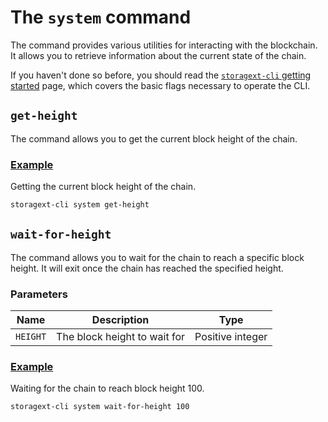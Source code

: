 # The `system` command

The command provides various utilities for interacting with the blockchain. It allows you to retrieve information about the current state of the chain.

<div class="warning">
If you haven't done so before, you should read the <a href="./index.md"><code>storagext-cli</code> getting started</a> page,
which covers the basic flags necessary to operate the CLI.
</div>

## `get-height`

The command allows you to get the current block height of the chain.

### <a class="header" id="get-height.example" href="#get-height.example">Example</a>

Getting the current block height of the chain.

```bash
storagext-cli system get-height
```

## `wait-for-height`

The command allows you to wait for the chain to reach a specific block height. It will exit once the chain has reached the specified height.

### Parameters

| Name     | Description                  | Type             |
| -------- | ---------------------------- | ---------------- |
| `HEIGHT` | The block height to wait for | Positive integer |

### <a class="header" id="wait-for-height.example" href="#wait-for-height.example">Example</a>

Waiting for the chain to reach block height 100.

```bash
storagext-cli system wait-for-height 100
```
